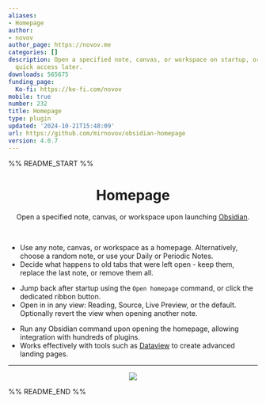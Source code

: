 ```yaml
---
aliases:
- Homepage
author:
- novov
author_page: https://novov.me
categories: []
description: Open a specified note, canvas, or workspace on startup, or set it for
  quick access later.
downloads: 565675
funding_page:
  Ko-fi: https://ko-fi.com/novov
mobile: true
number: 232
title: Homepage
type: plugin
updated: '2024-10-21T15:48:09'
url: https://github.com/mirnovov/obsidian-homepage
version: 4.0.7
---
```


%% README_START %%

<h1 align="center">Homepage</h1>
<p align="center">Open a specified note, canvas, or workspace upon launching <a href="https://obsidian.md">Obsidian</a>.</p>
<br>

* Use any note, canvas, or workspace as a homepage. Alternatively, choose a random note, or use your Daily or Periodic Notes.
* Decide what happens to old tabs that were left open - keep them, replace the last note, or remove them all.

<!---->
* Jump back after startup using the `Open homepage` command, or click the dedicated ribbon button.
* Open in in any view: Reading, Source, Live Preview, or the default. Optionally revert the view when opening another note.

<!---->
* Run any Obsidian command upon opening the homepage, allowing integration with hundreds of plugins. 
* Works effectively with tools such as [Dataview](https://github.com/blacksmithgu/obsidian-dataview) to create advanced landing pages.


----

<p align="center"><a href="https://ko-fi.com/novov"><img src="https://www.ko-fi.com/img/donate_sm.png"/></a></p>


%% README_END %%